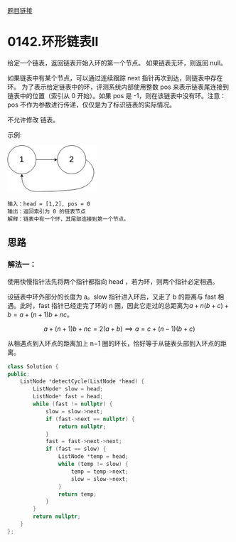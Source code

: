 [题目链接](https://leetcode-cn.com/problems/linked-list-cycle-ii/)
# 0142.环形链表II

给定一个链表，返回链表开始入环的第一个节点。 如果链表无环，则返回 null。

如果链表中有某个节点，可以通过连续跟踪 next 指针再次到达，则链表中存在环。 为了表示给定链表中的环，评测系统内部使用整数 pos 来表示链表尾连接到链表中的位置（索引从 0 开始）。如果 pos 是 -1，则在该链表中没有环。注意：pos 不作为参数进行传递，仅仅是为了标识链表的实际情况。

不允许修改 链表。

示例:

![20220112205232-2022-01-12-20-52-33](https://raw.githubusercontent.com/ironartisan/picRepo/main/20220112205232-2022-01-12-20-52-33.png)

```
输入：head = [1,2], pos = 0
输出：返回索引为 0 的链表节点
解释：链表中有一个环，其尾部连接到第一个节点。
```


## 思路

### 解法一：

使用快慢指针法先将两个指针都指向 head ，若为环，则两个指针必定相遇。

设链表中环外部分的长度为 a。slow 指针进入环后，又走了 b 的距离与 fast 相遇。此时，fast 指针已经走完了环的 n 圈，因此它走过的总距离为$a+n(b+c)+b=a+(n+1)b+nc$。

$$a+(n+1)b+nc=2(a+b)⟹a=c+(n−1)(b+c)$$

从相遇点到入环点的距离加上 n−1 圈的环长，恰好等于从链表头部到入环点的距离。

```c++
class Solution {
public:
    ListNode *detectCycle(ListNode *head) {
        ListNode* slow = head;
        ListNode* fast = head; 
        while (fast != nullptr) {
            slow = slow->next;
            if (fast->next == nullptr) {
                return nullptr;
            }
            fast = fast->next->next;
            if (fast == slow) {
                ListNode *temp = head;
                while (temp != slow) {
                    temp = temp->next;
                    slow = slow->next;
                }
                return temp;
            }
        }
        return nullptr;
    }
};
```

